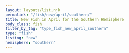 ```yaml
---
layout: layouts/list.njk
permalink: "/fish/new/april/southern/"
title: New Fish in April for the Southern Hemisphere
body_class: fish
filter_by_tag: "type_fish_new_april_southern"
type: "fish"
listing: "new"
hemisphere: "southern"
---
```


